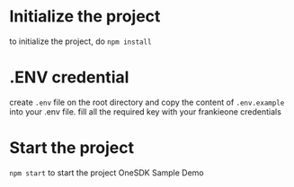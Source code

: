 # Initialize the project

to initialize the project, do <code>npm install</code>

# .ENV credential

create <code>.env</code> file on the root directory
and copy the content of <code>.env.example</code> into your .env file. fill all the required key with your frankieone credentials

# Start the project

<code>npm start</code> to start the project
OneSDK Sample Demo